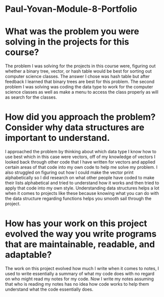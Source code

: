 # Paul-Yovan-Module-8-Portfolio

# What was the problem you were solving in the projects for this course?

The problem I was solving for the projects in this course were, figuring out whether a binary tree, vector, or hash table would be best for sorting out computer science classes. The answer I chose was hash table but after feedback I learned that binary trees are best for this problem. The second problem I was solving was coding the data type to work for the computer science classes as well as make a menu to access the class properly as will as search for the classes.

# How did you approach the problem? Consider why data structures are important to understand.

I approached the problem by thinking about which data type I know how to use best which in this case were vectors, off of my knowledge of vectors I looked back through other code that I have written for vectors and applied certain areas of that code into my own code to help me solve my problem. I also struggled on figuring out how I could make the vector print alphabetically so I did research on what other people have coded to make their lists alphabetical and tried to understand how it works and then tried to apply that code into my own style. Understanding data structures helps a lot when it comes to projects like these because knowing what you can do with the data structure regarding functions helps you smooth sail through the project.

# How has your work on this project evolved the way you write programs that are maintainable, readable, and adaptable?

The work on this project evolved how much I write when it comes to notes, I used to write essentially a summary of what my code does with no regard on who might read my notes for my code. Now I write my notes assuming that who is reading my notes has no idea how code works to help them understand what the code essentially does.
